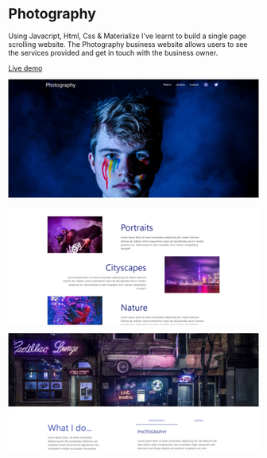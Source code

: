 # Photography
Using Javacript, Html, Css & Materialize I've learnt to build a single page scrolling website. The Photography business website allows users to see the services provided and get in touch with the business owner.

[Live demo](https://gonzalo6282.github.io/Photography/)

![This is an image](https://github.com/Gonzalo6282/Photography/blob/main/1.png)

![This is an image](https://github.com/Gonzalo6282/Photography/blob/main/2.png)

![This is an image](https://github.com/Gonzalo6282/Photography/blob/main/3.png)


